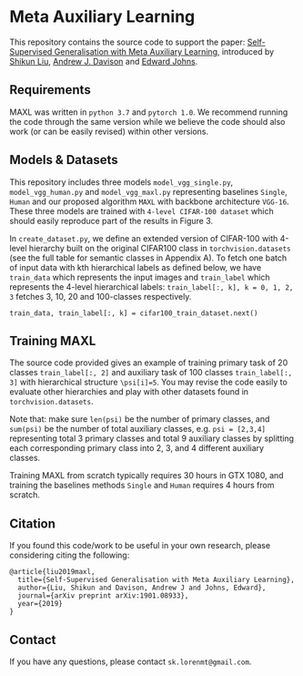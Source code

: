 # Meta Auxiliary Learning
This repository contains the source code to support the paper: [Self-Supervised Generalisation with Meta Auxiliary Learning](https://arxiv.org/abs/1901.08933), introduced by [Shikun Liu](http://shikun.io/), [Andrew J. Davison](http://www.doc.ic.ac.uk/~ajd/) and [Edward Johns](https://www.robot-learning.uk/).

## Requirements
MAXL was written in `python 3.7` and `pytorch 1.0`. We recommend running the code through the same version while we believe the code should also work (or can be easily revised) within other versions.


## Models & Datasets
This repository includes three models `model_vgg_single.py`, `model_vgg_human.py` and `model_vgg_maxl.py` representing baselines `Single`, `Human` and our proposed algorithm `MAXL` with backbone architecture `VGG-16`. These three models are trained with `4-level CIFAR-100 dataset` which should easily reproduce part of the results in Figure 3.

In `create_dataset.py`, we define an extended version of CIFAR-100 with 4-level hierarchy built on the original CIFAR100 class in `torchvision.datasets` (see the full table for semantic classes in Appendix A). To fetch one batch of input data with kth hierarchical labels as defined below, we have `train_data` which represents the input images and `train_label` which represents the 4-level hierarchical labels: `train_label[:, k], k = 0, 1, 2, 3` fetches 3, 10, 20 and 100-classes respectively.

```
train_data, train_label[:, k] = cifar100_train_dataset.next()
```

## Training MAXL
The source code provided gives an example of training primary task of 20 classes `train_label[:, 2]` and auxiliary task of 100 classes `train_label[:, 3]` with hierarchical structure `\psi[i]=5`. You may revise the code easily to evaluate other hierarchies and play with other datasets found in `torchvision.datasets`.

Note that: make sure `len(psi)` be the number of primary classes, and `sum(psi)` be the number of total auxiliary classes, e.g. `psi = [2,3,4]` representing total 3 primary classes and total 9 auxiliary classes by splitting each corresponding primary class into 2, 3, and 4 different auxiliary classes.

Training MAXL from scratch typically requires 30 hours in GTX 1080, and training the baselines methods `Single` and `Human` requires 4 hours from scratch.

## Citation
If you found this code/work to be useful in your own research, please considering citing the following:

```
@article{liu2019maxl,
  title={Self-Supervised Generalisation with Meta Auxiliary Learning},
  author={Liu, Shikun and Davison, Andrew J and Johns, Edward},
  journal={arXiv preprint arXiv:1901.08933},
  year={2019}
}
```

## Contact
If you have any questions, please contact `sk.lorenmt@gmail.com`.

